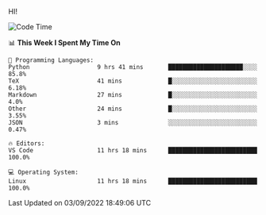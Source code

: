 HI! 
<!--START_SECTION:waka-->
![Code Time](http://img.shields.io/badge/Code%20Time-107%20hrs%2025%20mins-blue)

📊 **This Week I Spent My Time On** 

```text
💬 Programming Languages: 
Python                   9 hrs 41 mins       █████████████████████░░░░   85.8% 
TeX                      41 mins             █░░░░░░░░░░░░░░░░░░░░░░░░   6.18% 
Markdown                 27 mins             █░░░░░░░░░░░░░░░░░░░░░░░░   4.0% 
Other                    24 mins             █░░░░░░░░░░░░░░░░░░░░░░░░   3.55% 
JSON                     3 mins              ░░░░░░░░░░░░░░░░░░░░░░░░░   0.47%

🔥 Editors: 
VS Code                  11 hrs 18 mins      █████████████████████████   100.0%

💻 Operating System: 
Linux                    11 hrs 18 mins      █████████████████████████   100.0%

```


 Last Updated on 03/09/2022 18:49:06 UTC
<!--END_SECTION:waka-->

